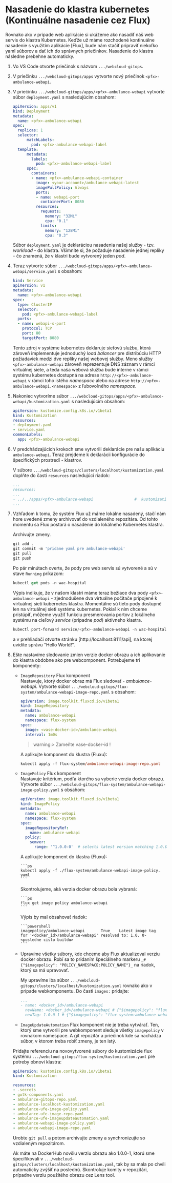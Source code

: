 # Nasadenie do klastra kubernetes (Kontinuálne nasadenie cez Flux)

Rovnako ako v prípade web aplikácie si ukážeme ako nasadiť náš web servis do klastra Kubernetes. Keďže už máme rozchodené kontinuálne nasadenie s využitím aplikácie [Flux], bude nám stačiť pripraviť niekoľko yaml súborov a dať ich do správnych priečinkov. Nasadenie do klastra následne prebehne automaticky.

1. Vo VS Code otvorte priečinok s názvom `.../webcloud-gitops`.

2. V priečinku `.../webcloud-gitops/apps` vytvorte nový priečinok `<pfx>-ambulance-webapi`.

3. V priečinku `.../webcloud-gitops/apps/<pfx>-ambulance-webapi` vytvorte súbor `deployment.yaml` s nasledujúcim obsahom:

     ```yaml
     apiVersion: apps/v1
     kind: Deployment
     metadata:
       name: <pfx>-ambulance-webapi
     spec:
       replicas: 1
       selector:
           matchLabels:
             pod: <pfx>-ambulance-webapi-label
       template:
           metadata:
             labels:
               pod: <pfx>-ambulance-webapi-label
           spec:
             containers:
             - name: <pfx>-ambulance-webapi-container
               image: <your-account>/ambulance-webapi:latest
               imagePullPolicy: Always
               ports:
               - name: webapi-port
                 containerPort: 8080
               resources:
                 requests:
                   memory: "32Mi"
                   cpu: "0.1"
                 limits:
                   memory: "128Mi"
                   cpu: "0.3"
     ```

    Súbor `deployment.yaml` je deklaráciou nasadenia našej služby - tzv. _workload_ - do klastra. Všimnite si, že požaduje nasadenie jednej repliky - čo znamená, že v klastri bude vytvorený jeden _pod_.

4. Teraz vytvorte súbor `.../webcloud-gitops/apps/<pfx>-ambulance-webapi/service.yaml` s obsahom:

    ```yaml
    kind: Service
    apiVersion: v1
    metadata:
      name: <pfx>-ambulance-webapi
    spec:
      type: ClusterIP
      selector:
        pod: <pfx>-ambulance-webapi-label
      ports:
      - name: webapi-s-port
        protocol: TCP
        port: 80
        targetPort: 8080
    ```

    Tento zdroj v systéme kubernetes deklaruje sieťovú službu, ktorá zároveň implementuje jednoduchý _load balancer_ pre distribúciu HTTP požiadaviek medzi dve repliky našej webovej služby.  Meno služby `<pfx>-ambulance-webapi` zároveň reprezentuje DNS záznam v rámci virtuálnej siete, a teda naša webová služba bude interne v rámci systému kubernetes dostupná na adrese `http://<pfx>-ambulance-webapi` v rámci toho istého _namespace_ alebo na adrese `http://<pfx>-ambulance-webapi.<namespace>` z ľubovoľného _namespace_.

5. Nakoniec vytvoríme súbor `.../webcloud-gitops/apps/<pfx>-ambulance-webapi/kustomization.yaml` s nasledujúcim obsahom:

    ```yaml
    apiVersion: kustomize.config.k8s.io/v1beta1
    kind: Kustomization
    resources:
    - deployment.yaml
    - service.yaml
    commonLabels:
      app: <pfx>-ambulance-webapi
    ```

6. V predchádzajúcich krokoch sme vytvorili deklarácie pre našu aplikáciu `ambulance-webapi`. Teraz prejdeme k
deklarácii konfigurácie do špecifických prostredí - klastrov.

   V súbore `.../webcloud-gitops/clusters/localhost/kustomization.yaml` doplňte do časti `resources` nasledujúci riadok:

    ```yaml
    ...
    resources:
    ...
    - ../../apps/<pfx>-ambulance-webapi                  #  kustomization pre ambulance-webapi
    ...
    ```

7. Vzhľadom k tomu, že systém Flux už máme lokálne nasadený, stačí nám hore uvedené zmeny archivovať do vzdialeného repozitára. Od tohto momentu sa Flux postará o nasadenie do lokálneho Kubernetes klastra.

   Archivujte zmeny.

    ```powershell
    git add .
    git commit -m 'pridane yaml pre ambulance-webapi'
    git pull
    git push
    ```

   Po pár minútach overte, že pody pre web servis sú vytvorené a sú v stave `Running` príkazom:
  
    ```ps
    kubectl get pods -n wac-hospital
    ```

   Výpis indikuje, že v našom klastri máme teraz bežiace dva pody `<pfx>-ambulance-webapi` - zjednodušene dva virtuálne počítače pripojené k virtuálnej sieti kubernetes klastra. Momentálne sú tieto pody dostupné len na virtuálnej sieti systému kubernetes. Pokiaľ k nim chceme pristúpiť, môžeme využiť funkciu presmerovania portov z lokálneho systému na cieľový _service_ (prípadne _pod_) aktívneho klastra.

    ```powershell
    kubectl port-forward service/<pfx>-ambulance-webapi -n wac-hospital 8111:80
    ```

   a v prehliadači otvorte stránku [http://localhost:8111/api], na ktorej uvidíte správu "Hello World!".

8. Ešte nastavíme sledovanie zmien verzie docker obrazu a ich aplikovanie do klastra obdobne ako pre webcomponent. Potrebujeme tri komponenty:

   * `ImageRepository` Flux komponent  
      Nastavuje, ktorý docker obraz má Flux sledovať - _ambulance-webapi_. Vytvorte súbor `.../webcloud-gitops/flux-system/ambulance-webapi-image-repo.yaml` s obsahom:

        ```yaml
        apiVersion: image.toolkit.fluxcd.io/v1beta1
        kind: ImageRepository
        metadata:
          name: ambulance-webapi
          namespace: flux-system
        spec:
          image: <vase-docker-id>/ambulance-webapi
          interval: 1m0s
        ```

        >warning:> Zameňte vase-docker-id !

      A aplikujte komponent do klustra (Fluxu):

        ```ps
        kubectl apply -f flux-system/ambulance-webapi-image-repo.yaml
        ```

   * `ImagePolicy` Flux komponent  
      Nastavuje kritérium, podľa ktorého sa vyberie verzia docker obrazu. Vytvorte súbor `.../webcloud-gitops/flux-system/ambulance-webapi-image-policy.yaml` s obsahom:

        ```yaml
        apiVersion: image.toolkit.fluxcd.io/v1beta1
        kind: ImagePolicy
        metadata:
          name: ambulance-webapi
          namespace: flux-system
        spec:
          imageRepositoryRef:
            name: ambulance-webapi
          policy:
            semver:
              range: '^1.0.0-0'  # selects latest version matching 1.0.0-<number>
        ```

        A aplikujte komponent do klastra (Fluxu):

         ```ps
         kubectl apply -f ./flux-system/ambulance-webapi-image-policy. yaml
         ```

        Skontrolujeme, aká verzia docker obrazu bola vybraná:

         ```ps
         flux get image policy ambulance-webapi
         ```

        Výpis by mal obsahovať riadok:

         ```powershell
         imagepolicy/ambulance-webapi       True    Latest image tag  for '<docker_id>/ambulance-webapi' resolved to: 1.0. 0-<posledne cislo buildu>
         ```

   * Upravíme všetky súbory, kde chceme aby Flux aktualizoval verziu docker obrazu. Robí sa to pridaním špeciálneho markeru `_# {"$imagepolicy": "POLICY_NAMESPACE:POLICY_NAME"}_` na riadok, ktorý sa má upravovať.

      My upravíme iba súbor `.../webcloud-gitops/clusters/localhost/kustomization.yaml` rovnako ako v prípade webkomponentu. Do časti `images:` pridajte:

        ```yaml
        ...
        - name: <docker_id>/ambulance-webapi
          newName: <docker_id>/ambulance-webapi # {"$imagepolicy": "flux-system:ambulance-webapi:name"}
          newTag: 1.0.0-1 # {"$imagepolicy": "flux-system:ambulance-webapi:tag"}
        ```

   * `ImageUpdateAutomation` Flux komponent nie je treba vytvárať. Ten, ktorý sme vytvorili pre webkomponent sleduje všetky `imagepolicy` v rovnakom namespace. A git repozitár a priečinok kde sa nachádza súbor, v ktorom treba robiť zmeny, je ten istý.

   Pridajte referenciu na novovytvorené súbory do kustomizácie flux systému `.../webcloud-gitops/flux-system/kustomization.yaml` pre potreby obnovi klastra:
   
    ```yaml
    apiVersion: kustomize.config.k8s.io/v1beta1
    kind: Kustomization

    resources:
    - .secrets
    - gotk-components.yaml
    - ambulance-gitops-repo.yaml
    - ambulance-localhost-kustomization.yaml 
    - ambulance-ufe-image-policy.yaml
    - ambulance-ufe-image-repo.yaml
    - ambulance-ufe-imageupdateautomation.yaml
    - ambulance-webapi-image-policy.yaml
    - ambulance-webapi-image-repo.yaml
    ```

   Urobte `git pull` a potom archivujte zmeny a synchronizujte so vzdialeným repozitárom.

   Ak máte na DockerHub novšiu verziu obrazu ako 1.0.0-1, ktorú sme špecifikovali v `.../webcloud-gitops/clusters/localhost/kustomization.yaml`, tak by sa mala po chvíli automaticky zvýšiť na poslednú. Skontroluje komity v repozitári, prípadne verziu použitého obrazu cez Lens tool.
